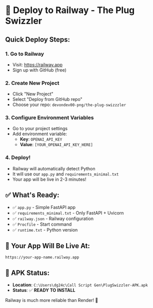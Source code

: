 # 🚀 Deploy to Railway - The Plug Swizzler

## Quick Deploy Steps:

### 1. Go to Railway
- Visit: https://railway.app
- Sign up with GitHub (free)

### 2. Create New Project
- Click "New Project"
- Select "Deploy from GitHub repo"
- Choose your repo: `devondev00-png/the-plug-swizzzler`

### 3. Configure Environment Variables
- Go to your project settings
- Add environment variable:
  - **Key**: `OPENAI_API_KEY`
  - **Value**: `[YOUR_OPENAI_API_KEY_HERE]`

### 4. Deploy!
- Railway will automatically detect Python
- It will use our `app.py` and `requirements_minimal.txt`
- Your app will be live in 2-3 minutes!

## ✅ What's Ready:
- ✅ `app.py` - Simple FastAPI app
- ✅ `requirements_minimal.txt` - Only FastAPI + Uvicorn
- ✅ `railway.json` - Railway configuration
- ✅ `Procfile` - Start command
- ✅ `runtime.txt` - Python version

## 🎯 Your App Will Be Live At:
`https://your-app-name.railway.app`

## 📱 APK Status:
- **Location**: `C:\Users\dg24c\Call Script Gen\PlugSwizzler-APK.apk`
- **Status**: ✅ **READY TO INSTALL**

Railway is much more reliable than Render! 🚀